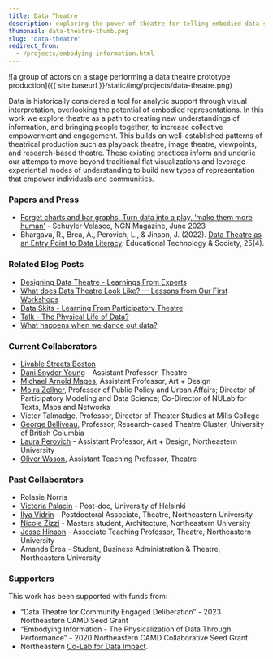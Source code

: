 ```yaml
---
title: Data Theatre
description: exploring the power of theatre for telling embodied data stories
thumbnail: data-theatre-thumb.png
slug: "data-theatre"
redirect_from: 
  - /projects/embodying-information.html
---
```


![a group of actors on a stage performing a data theatre prototype production]({{ site.baseurl }}/static/img/projects/data-theatre.png)

Data is historically considered a tool for analytic support through visual interpretation, overlooking the potential of embodied representations. In this work we explore theatre as a path to creating new understandings of information, and bringing people together, to increase collective empowerment and engagement. This builds on well-established patterns of theatrical production such as playback theatre, image theatre, viewpoints, and research-based theatre. These existing practices inform and underlie our attemps to move beyond traditional flat visualizations and leverage experiential modes of understanding to build new types of representation that empower individuals and communities.

### Papers and Press

* [Forget charts and bar graphs. Turn data into a play, ‘make them more human’](https://news.northeastern.edu/2023/06/22/magazine/data-theater-performance/) - Schuyler Velasco, NGN Magazine, June 2023
* Bhargava, R., Brea, A., Perovich, L., & Jinson, J. (2022). [Data Theatre as an Entry Point to Data Literacy](https://www.jstor.org/stable/48695984). Educational Technology & Society, 25(4).

### Related Blog Posts

* [Designing Data Theatre - Learnings From Experts](/2021/05/14/data-theatre-interviews.html)
* [What does Data Theatre Look Like? — Lessons from Our First Workshops](/2021/04/16/data-theatre-workshops.html)
* [Data Skits - Learning From Participatory Theatre](/2020/12/03/data-skits-background.html)
* [Talk - The Physical Life of Data?](/2021/01/24/physical-life-of-data-talk.html)
* [What happens when we dance out data?](https://medium.com/@rahulbot/what-happens-when-we-dance-our-data-be55512d0b7d)

### Current Collaborators

* [Livable Streets Boston](https://www.livablestreets.info)
* [Dani Snyder-Young](https://camd.northeastern.edu/faculty/dani-snyder-young/) - Assistant Professor, Theatre
* [Michael Arnold Mages](https://camd.northeastern.edu/faculty/michael-arnold-mages/), Assistant Professor, Art + Design
* [Moira Zellner](https://cssh.northeastern.edu/faculty/moira-zellner/), Professor of Public Policy and Urban Affairs; Director of Participatory Modeling and Data Science; Co-Director of NULab for Texts, Maps and Networks
* Victor Talmadge, Professor, Director of Theater Studies at Mills College
* [George Belliveau](https://rbtlab.ubc.ca/people/george-belliveau), Professor, Research-cased Theatre Cluster, University of British Columbia
* [Laura Perovich](https://camd.northeastern.edu/faculty/laura-perovich/) - Assistant Professor, Art + Design, Northeastern University
* [Oliver Wason](https://camd.northeastern.edu/faculty/oliver-wason/), Assistant Teaching Professor, Theatre

### Past Collaborators

* Rolasie Norris
* [Victoria Palacin](https://www.mavipasi.com) - Post-doc, University of Helsinki
* [Ilya Vidrin](https://www.ilyavidrin.com) - Postdoctoral Associate, Theatre, Northeastern University
* [Nicole Zizzi](https://www.nicolezizzi.com) - Masters student, Architecture, Northeastern University
* [Jesse Hinson](https://camd.northeastern.edu/faculty/jesse-hinson/) - Associate Teaching Professor, Theatre, Northeastern University
* Amanda Brea - Student, Business Administration & Theatre, Northeastern University

### Supporters

This work has been supported with funds from:
* “Data Theatre for Community Engaged Deliberation” - 2023 Northeastern CAMD Seed Grant
* “Embodying Information - The Physicalization of Data Through Performance” - 2020 Northeastern CAMD Collaborative Seed Grant
* Northeastern [Co-Lab for Data Impact](https://camd.northeastern.edu/research-scholarship-creative-practice/co-laboratory-for-data-impact/).
